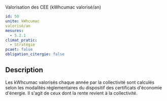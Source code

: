 # 
Valorisation des CEE (kWhcumac 
valorisé/an)

```yaml
id: 50
unite: kWhcumac 
valorisé/an
mesures:
  - 5.2.1
climat_pratic:
  - Stratégie
pcaet: false
obligation_citergie: false
```
## Description
Les kWhcumac valorisés chaque année par la collectivité sont calculés selon les modalités règlementaires du dispositif des certificats d'économie d'énergie. Il s'agit de ceux dont la rente revient à la collectivité.



